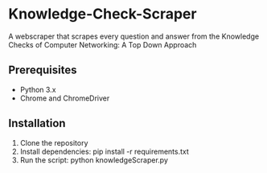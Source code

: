 # Knowledge-Check-Scraper
A webscraper that scrapes every question and answer from the Knowledge Checks of Computer Networking: A Top Down Approach

## Prerequisites

- Python 3.x
- Chrome and ChromeDriver

## Installation

1. Clone the repository
2. Install dependencies: pip install -r requirements.txt
3. Run the script: python knowledgeScraper.py
